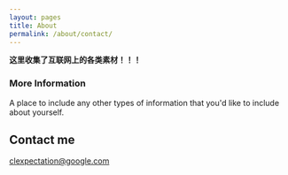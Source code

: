 ```yaml
---
layout: pages
title: About
permalink: /about/contact/
---
```


**这里收集了互联网上的各类素材！！！**

### More Information


A place to include any other types of information that you'd like to include about yourself.

## Contact me

[clexpectation@google.com](mailto:clexpectation@google.com)
